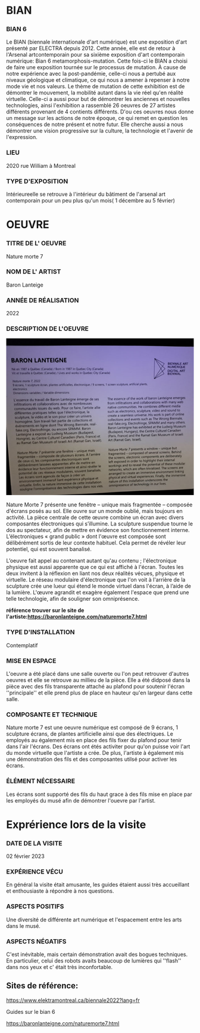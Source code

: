 # BIAN
### BIAN 6
Le BIAN (biennale internationale d'art numérique) est une exposition d'art  présenté par ELECTRA depuis 2012. Cette année, elle est de retour à l'Arsenal artcontemporain  pour sa sixième exposition d'art contemporain numérique: Bian 6 metamorphosis-mutation. Cette fois-ci le BIAN a choisi de faire une exposition tournée sur le processus de mutation. À cause de notre expérience avec la post-pandémie, celle-ci nous a pertubé aux niveaux géologique et climatique, ce qui nous a amener à repenser à notre mode vie et nos valeurs. Le thème de mutation de cette exhibition est de démontrer le mouvement, la mobilité autant dans la vie réel qu'en réalité virtuelle. Celle-ci a aussi pour but de démontrer les anciennes et nouvelles technologies, ainsi l'exhibition a rassemblé 26 oeuvres de 27 artistes différents provenant de 4 contients différents. D'ou ces oeuvres nous donne un message sur les actions de notre époque, ce qui remet en question les conséquences de notre présent et notre futur. Elle cherche aussi a nous démontrer une vision progressive sur la culture, la technologie et l'avenir de l'expression.

### LIEU
2020 rue William à Montreal

### TYPE D'EXPOSITION
Intérieureelle se retrouve à l'intérieur du bâtiment de l'arsenal art contemporain pour un peu plus qu'un mois( 1 décembre au 5 février)

# OEUVRE

### TITRE DE L' OEUVRE  
Nature morte 7 

### NOM DE L' ARTIST
Baron Lanteige 

### ANNÉE DE RÉALISATION
2022

### DESCRIPTION DE L'OEUVRE
  ![alt text](https://github.com/Sitmonternna/H23_V13_INSPIRATIONS_YI/blob/main/bian6/cartel(1).jpg "Cartel")
  
Nature Morte 7 présente une fenêtre – unique mais fragmentée – composée d'écrans posés au sol. Elle ouvre sur un monde oublié, mais toujours en activité. La pièce centrale de cette œuvre combine un écran avec divers composantes électroniques qui s’illumine. La sculpture suspendue tourne le dos au spectateur, afin de mettre en évidence son fonctionnement interne. L’électroniques « grand public » dont l'œuvre est composée sont délibérément sortis de leur contexte habituel. Cela permet de révéler leur potentiel, qui est souvent banalisé.

L’oeuvre fait appel au contenant autant qu'au contenu ; l'électronique physique est aussi apparente que ce qui est affiché à l'écran. Toutes les deux invitent à la réflexion en liant nos deux réalités vécues, physique et virtuelle. Le réseau modulaire d'électronique que l'on voit à l'arrière de la sculpture crée une lueur qui étend le monde virtuel dans l'écran, à l’aide de la lumière. L'œuvre agrandit et exagère également l'espace que prend une telle technologie, afin de souligner son omniprésence.

**référence trouver sur le site de l'artiste:https://baronlanteigne.com/naturemorte7.html**

### TYPE D'INSTALLATION
Contemplatif
  
### MISE EN ESPACE
L'oeuvre a été placé dans une salle ouverte ou l'on peut retrouver d'autres oeuvres et elle se retrouve au millieu de la pièce. Elle a été didposé dans la pièce avec des fils transparente attaché au plafond pour soutenir l'écran ''principale'' et elle prend plus de place en hauteur qu'en largeur dans cette salle.

### COMPOSANTE ET TECHNIQUE
Nature morte 7 est une oeuvre numérique est composé de 9 écrans, 1 sculpture écrans, de plantes artificielle ainsi que des électriques. Le
employés au également mis en place des fils fixer du plafond pour tenir dans l'air l'écrans. Des écrans ont étés activiter pour qu'on puisse voir l'art du monde virtuelle que l'artiste a crée. De plus, l'artiste à également mis une démonstration des fils et des composantes utilsé pour activer les écrans.

### ÉLÉMENT NÉCESSAIRE
  Les écrans sont supporté des fils du haut grace à des fils mise en place par les employés du musé afin de démontrer l'ouevre par l'artist.


# Exprérience lors de la visite

### DATE DE LA VISITE
02 février 2023

### EXPÉRIENCE VÉCU
En général la visite était amusante, les guides étaient aussi très accueillant et enthousiaste à répondre à nos questions. 

### ASPECTS POSITIFS
  Une diversité de différente art numérique et l'espacement entre les arts dans le musé.

### ASPECTS NÉGATIFS
  C'est inévitable, mais certain démonstration avait des bogues techniques. En particulier, celui des robots avaits beaucoup de lumières qui ''flash'' 
  dans nos yeux et c' était très inconfortable.

 ## Sites de référence:
  https://www.elektramontreal.ca/biennale2022?lang=fr
  
  Guides sur le bian 6
  
  https://baronlanteigne.com/naturemorte7.html







